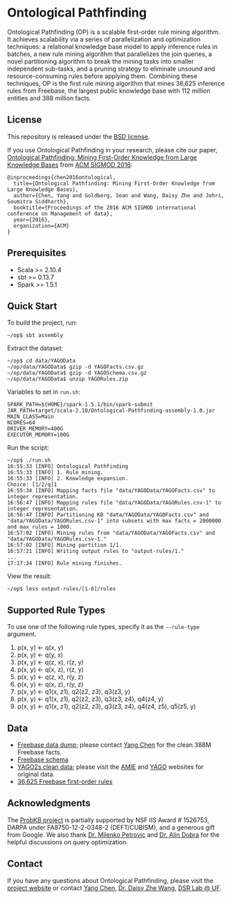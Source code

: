 Ontological Pathfinding
=======================

Ontological Pathfinding (OP) is a scalable first-order rule mining algorithm.
It achieves scalability via a series of parallelization and optimization
techniques: a relational knowledge base model to apply inference rules in
batches, a new rule mining algorithm that parallelizes the join queries, a
novel partitioning algorithm to break the mining tasks into smaller independent
sub-tasks, and a pruning strategy to eliminate unsound and resource-consuming
rules before applying them. Combining these techniques, OP is the first rule
mining algorithm that mines 36,625 inference rules from Freebase, the largest
public knowledge base with 112 million entities and 388 million facts.

License 
-------
This repository is released under the
[BSD license](http://www.freebsd.org/copyright/freebsd-license.html).

If you use Ontological Pathfinding in your research, please cite our paper,
[Ontological Pathfinding: Mining First-Order Knowledge from Large Knowledge
Bases](http://www.cise.ufl.edu/~yang/doc/sigmod16.pdf) from [ACM SIGMOD
2016](http://sigmod2016.org):
```
@inproceedings{chen2016ontological,
  title={Ontological Pathfinding: Mining First-Order Knowledge from Large Knowledge Bases},
  author={Chen, Yang and Goldberg, Sean and Wang, Daisy Zhe and Johri, Soumitra Siddharth},
  booktitle={Proceedings of the 2016 ACM SIGMOD international conference on Management of data},
  year={2016},
  organization={ACM}
}
```

Prerequisites
-------------

 * Scala >= 2.10.4
 * sbt >= 0.13.7
 * Spark >= 1.5.1

Quick Start
-----------
To build the project, run:
```
~/op$ sbt assembly
```

Extract the dataset:
```
~/op$ cd data/YAGOData
~/op/data/YAGOData$ gzip -d YAGOFacts.csv.gz
~/op/data/YAGOData$ gzip -d YAGOSchema.csv.gz
~/op/data/YAGOData$ unzip YAGORules.zip
```

Variables to set in `run.sh`:
```
SPARK_PATH=${HOME}/spark-1.5.1/bin/spark-submit
JAR_PATH=target/scala-2.10/Ontological-Pathfinding-assembly-1.0.jar
MAIN_CLASS=Main
NCORES=64
DRIVER_MEMORY=400G
EXECUTOR_MEMORY=100G
```

Run the script:
```
~/op$ ./run.sh
16:55:33 [INFO] Ontological Pathfinding
16:55:33 [INFO] 1. Rule mining.
16:55:33 [INFO] 2. Knowledge expansion.
Choice: [1/2/q]1
16:55:34 [INFO] Mapping facts file "data/YAGOData/YAGOFacts.csv" to integer representation.
16:56:47 [INFO] Mapping rules file "data/YAGOData/YAGORules.csv-1" to integer representation.
16:56:47 [INFO] Partitioning KB "data/YAGOData/YAGOFacts.csv" and "data/YAGOData/YAGORules.csv-1" into subsets with max facts = 2000000 and max rules = 1000.
16:57:02 [INFO] Mining rules from "data/YAGOData/YAGOFacts.csv" and "data/YAGOData/YAGORules.csv-1."
16:57:02 [INFO] Mining partition 1/1.
16:57:21 [INFO] Writing output rules to "output-rules/1."
...
17:17:34 [INFO] Rule mining finishes.
```

View the result:
```
~/op$ less output-rules/[1-6]/rules
```

Supported Rule Types
--------------------
To use one of the following rule types, specify it as the `--rule-type` argument.

 1. p(x, y) <- q(x, y)
 2. p(x, y) <- q(y, x)
 3. p(x, y) <- q(z, x), r(z, y)
 4. p(x, y) <- q(x, z), r(z, y)
 5. p(x, y) <- q(z, x), r(y, z)
 6. p(x, y) <- q(x, z), r(y, z)
 7. p(x, y) <- q1(x, z1), q2(z2, z3), q3(z3, y)
 8. p(x, y) <- q1(x, z1), q2(z2, z3), q3(z3, z4), q4(z4, y)
 9. p(x, y) <- q1(x, z1), q2(z2, z3), q3(z3, z4), q4(z4, z5), q5(z5, y)

Data
----
 * [Freebase data dump](https://developers.google.com/freebase/data); please
   contact [Yang Chen](mailto:yang@cise.ufl.edu) for the clean 388M Freebase facts.
 * [Freebase schema](data/freebase/freebase-schema.csv)
 * [YAGO2s clean data](data/yago2s); please visit the [AMIE](https://www.mpi-inf.mpg.de/departments/databases-and-information-systems/research/yago-naga/amie) and [YAGO](http://www.mpi-inf.mpg.de/departments/databases-and-information-systems/research/yago-naga/yago/downloads) websites for original data.
 * [36,625 Freebase first-order rules](http://cise.ufl.edu/~yang/data/Freebase-Rules.zip)

Acknowledgments
---------------
The [ProbKB
project](http://dsr.cise.ufl.edu/projects/probkb-web-scale-probabilistic-knowledge-base)
is partially supported by NSF IIS Award # 1526753, DARPA under
FA8750-12-2-0348-2 (DEFT/CUBISM), and a generous gift from Google. We also
thank [Dr. Milenko Petrovic](http://www.ihmc.us/groups/mpetrovic) and [Dr. Alin
Dobra](http://www.cise.ufl.edu/~adobra) for the helpful discussions on query
optimization.

Contact
-------
If you have any questions about Ontological Pathfinding, please visit the
[project
website](http://dsr.cise.ufl.edu/projects/probkb-web-scale-probabilistic-knowledge-base)
or contact [Yang Chen](http://www.cise.ufl.edu/~yang), [Dr. Daisy Zhe
Wang](http://www.cise.ufl.edu/~daisyw), [DSR Lab @
UF](http://dsr.cise.ufl.edu).
